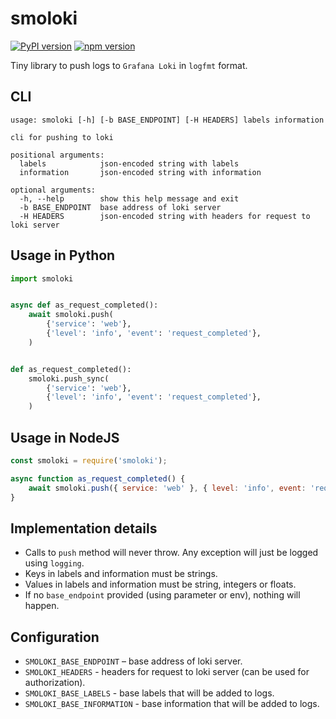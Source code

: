 # smoloki

[![PyPI version](https://badge.fury.io/py/smoloki.svg)](https://badge.fury.io/py/smoloki)
[![npm version](https://badge.fury.io/js/smoloki.svg)](https://badge.fury.io/js/smoloki)

Tiny library to push logs to `Grafana Loki` in `logfmt` format.

## CLI

```text
usage: smoloki [-h] [-b BASE_ENDPOINT] [-H HEADERS] labels information

cli for pushing to loki

positional arguments:
  labels            json-encoded string with labels
  information       json-encoded string with information

optional arguments:
  -h, --help        show this help message and exit
  -b BASE_ENDPOINT  base address of loki server
  -H HEADERS        json-encoded string with headers for request to loki server
```

## Usage in Python

```py
import smoloki


async def as_request_completed():
    await smoloki.push(
        {'service': 'web'},
        {'level': 'info', 'event': 'request_completed'},
    )


def as_request_completed():
    smoloki.push_sync(
        {'service': 'web'},
        {'level': 'info', 'event': 'request_completed'},
    )
```

## Usage in NodeJS

```js
const smoloki = require('smoloki');

async function as_request_completed() {
    await smoloki.push({ service: 'web' }, { level: 'info', event: 'request_completed' });
}
```

## Implementation details

- Calls to `push` method will never throw. Any exception will just be
    logged using `logging`.
- Keys in labels and information must be strings.
- Values in labels and information must be string, integers or floats.
- If no `base_endpoint` provided (using parameter or env), nothing will happen.

## Configuration

- `SMOLOKI_BASE_ENDPOINT` – base address of loki server.
- `SMOLOKI_HEADERS` - headers for request to loki server (can be used for authorization).
- `SMOLOKI_BASE_LABELS` - base labels that will be added to logs.
- `SMOLOKI_BASE_INFORMATION` - base information that will be added to logs.
